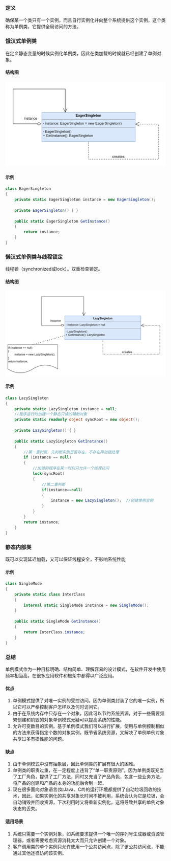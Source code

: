 ### 定义
确保某一个类只有一个实例，而且自行实例化并向整个系统提供这个实例，这个类称为单例类，它提供全局访问的方法。

### 饿汉式单例类
在定义静态变量的时候实例化单例类，因此在类加载的时候就已经创建了单例对象。

#### 结构图
![](https://github.com/Jinzhg/DesignPattern/blob/main/Resource/饿汉式单例结构图.png)

#### 示例
```C#
class EagerSingleton 
{ 
    private static EagerSingleton instance = new EagerSingleton(); 
 
    private EagerSingleton() { } 
 
    public static EagerSingleton GetInstance() 
    {
        return instance; 
    }
}
```

### 懒汉式单例类与线程锁定
线程锁（synchronized或lock）。双重检查锁定。

#### 结构图
![](https://github.com/Jinzhg/DesignPattern/blob/main/Resource/懒汉式单例结构图.png)

#### 示例
```C#
class LazySingleton 
{ 
    private static LazySingleton instance = null; 
    //程序运行时创建一个静态只读的辅助对象
    private static readonly object syncRoot = new object();
 
    private LazySingleton() { } 
 
    public static LazySingleton GetInstance() 
    { 
        //第一重判断，先判断实例是否存在，不存在再加锁处理
        if (instance == null) 
        {
            //加锁的程序在某一时刻只允许一个线程访问
            lock(syncRoot)
            {
                //第二重判断
                if(instance==null)
                {
                    instance = new LazySingleton();  //创建单例实例
                }
            }
        }
        return instance; 
    }
}
```

### 静态内部类
既可以实现延迟加载，又可以保证线程安全，不影响系统性能

#### 示例
```C#
class SingleMode
{
    private static class InterClass
    {
        internal static SingleMode instance = new SingleMode();
    }

    public static SingleMode GetInstance()
    {
        return InterClass.instance;
    }
}
```

### 总结
单例模式作为一种目标明确、结构简单、理解容易的设计模式，在软件开发中使用频率相当高，在很多应用软件和框架中都得以广泛应用。

#### 优点
1. 单例模式提供了对唯一实例的受控访问。因为单例类封装了它的唯一实例，所以它可以严格控制客户怎样以及何时访问它。
2. 由于在系统内存中只存在一个对象，因此可以节约系统资源，对于一些需要频繁创建和销毁的对象单例模式无疑可以提高系统的性能。
3. 允许可变数目的实例。基于单例模式我们可以进行扩展，使用与单例控制相似的方法来获得指定个数的对象实例，既节省系统资源，又解决了单例单例对象共享过多有损性能的问题。

#### 缺点
1. 由于单例模式中没有抽象层，因此单例类的扩展有很大的困难。
2. 单例类的职责过重，在一定程度上违背了“单一职责原则”。因为单例类既充当了工厂角色，提供了工厂方法，同时又充当了产品角色，包含一些业务方法，将产品的创建和产品的本身的功能融合到一起。
3. 现在很多面向对象语言(如Java、C#)的运行环境都提供了自动垃圾回收的技术，因此，如果实例化的共享对象长时间不被利用，系统会认为它是垃圾，会自动销毁并回收资源，下次利用时又将重新实例化，这将导致共享的单例对象状态的丢失。

#### 适用场景
1. 系统只需要一个实例对象，如系统要求提供一个唯一的序列号生成器或资源管理器，或者需要考虑资源消耗太大而只允许创建一个对象。
2. 客户调用类的单个实例只允许使用一个公共访问点，除了该公共访问点，不能通过其他途径访问该实例。